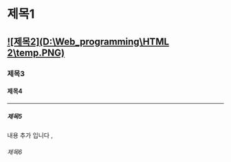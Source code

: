 # 제목1

## [![제목2](D:\Web_programming\HTML 2\temp.PNG)]()

### 제목3 

#### 제목4

------



##### 제목5

내용 추가 입니다 , 



###### 제목6

